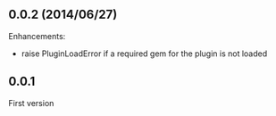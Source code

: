 ## 0.0.2 (2014/06/27)

Enhancements:

* raise PluginLoadError if a required gem for the plugin is not loaded

## 0.0.1

First version
